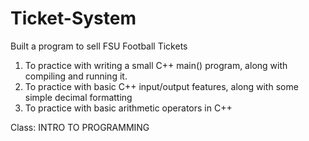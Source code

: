 # Ticket-System
Built a program to sell FSU Football Tickets

1. To practice with writing a small C++ main() program, along with
compiling and running it.
2. To practice with basic C++ input/output features, along with some
simple decimal formatting
3. To practice with basic arithmetic operators in C++

Class: INTRO TO PROGRAMMING
